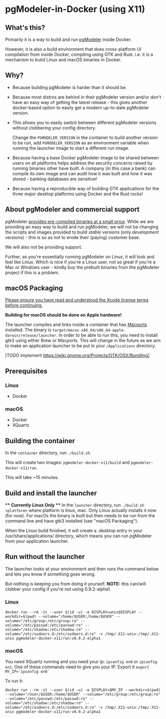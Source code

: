 # pgModeler-in-Docker (using X11)

## What's this?
Primarily it is a way to build and run [pgModeler](https://pgmodeler.io/) inside Docker.

However, it is also a build environment that does cross-platform UI compilation from inside Docker, compiling using GTK and Rust.
i.e. it is a mechanism to build Linux and macOS binaries in Docker.

## Why?
* Because building pgModeler is harder than it should be.
* Because most distros are behind in their pgModeler version and/or don't have an easy way of getting the latest release - this gives another docker-based option to easily get a modern up-to-date pgModeler version. 
* This allows you to easily switch between different pgModeler versions without clobbering your config directory. 
  
  Change the `PGMODELER_VERSION` in the container to build another version to be run, add `PGMODELER_VERSION` as an environment variable when running the launcher image to start a different run image.
* Because having a base Docker pgModeler image to be shared between users on all platforms helps address the security concerns raised by running binaries other have built. A company (in this case a bank) can compile its own image and can audit how it was built and how it was stored - banking databases are sensitive!

* Because having a reproducible way of building GTK applications for the three major desktop platforms using Docker and the Rust rocks!

## About pgModeler and commercial support
pgModeler [provides pre-compiled binaries at a small price](https://pgmodeler.io/download?purchase=true).
While we are providing an easy way to build and run pgModeler, we will not be changing the scripts and images provided to build *stable* versions (only *development* versions) - this is so as not to erode their (paying) customer base.

We will also not be providing support. 

Further, as you're essentially running pgModeler on Linux, it will look and feel like Linux. Which is nice if you're a Linux user, not so great if you're a Mac or Windows user - kindly buy the prebuilt binaries from the pgModeler project if this is a problem.

## macOS Packaging
[ Please ensure you have read and understood the Xcode license terms before continuing.](https://www.apple.com/legal/sla/docs/xcode.pdf)

**Building for macOS should be done on Apple hardware!**

The launcher compiles and links inside a container that has [Macports](https://www.macports.org/) installed. 
The binary is `target/macos-x86_64/x86_64-apple-darwin/release/launcher`. 
In order to be able to run this, you need to install gtk3 using either Brew or Macports. This will change in the future as we aim to make an application launcher to be put in your `/Applications` directory. 

[TODO implement https://wiki.gnome.org/Projects/GTK/OSX/Bundling] 


## Prerequisites
### Linux
* Docker

### macOS
* Docker
* XQuartz

## Building the container

In the `container` directory, run `./build.sh`.

This will create two images: `pgmodeler-docker-x11/build` and `pgmodeler-docker-x11/run`.

This will take ~15 minutes.

## Build and install the launcher
**\*\* Currently Linux Only \*\***
In the `launcher` directory, run `./build.sh <platform>` where platform is linux, mac.
Only Linux actually installs it now (for now). For macOs the binary is built but then needs to be run from the command line and have gtk3 installed (see "macOS Packaging").

When the Linux build finished, it will create a .desktop entry in your /usr/share/applications/ directory, which means you can run pgModeler from your application launcher.

## Run without the launcher
The launcher looks at your environment and then runs the command below and lets you know if something goes wrong. 

But nothing is keeping you from doing it yourself.
**NOTE:**  this can/will clobber your config if you're not using 0.9.2-alpha1.
### Linux
`docker run --rm -it --user $(id -u) -e DISPLAY=unix$DISPLAY --workdir=$(pwd) --volume="/home/$USER:/home/$USER" --volume="/etc/group:/etc/group:ro" --volume="/etc/passwd:/etc/passwd:ro" --volume="/etc/shadow:/etc/shadow:ro" --volume="/etc/sudoers.d:/etc/sudoers.d:ro" -v /tmp/.X11-unix:/tmp/.X11-unix pgmodeler-docker-x11/run:v0.9.2-alpha1`

### macOS
You need XQuartz running and you need your ip: `ipconfig en0` or `ipconfig en1`.
One of these commands need to give you your IP. Export it ```export MY_IP=`ipconfig en0` ```

To run it:

`docker run --rm -it --user $(id -u) -e DISPLAY=$MY_IP --workdir=$(pwd) --volume="/User/$USER:/home/$USER" --volume="/etc/group:/etc/group:ro" --volume="/etc/passwd:/etc/passwd:ro" --volume="/etc/shadow:/etc/shadow:ro" --volume="/etc/sudoers.d:/etc/sudoers.d:ro" -v /tmp/.X11-unix:/tmp/.X11-unix pgmodeler-docker-x11/run:v0.9.2-alpha1`

